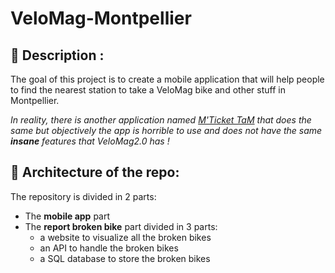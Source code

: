 # VeloMag-Montpellier

## :book: Description :

The goal of this project is to create a mobile application that will help people to find the nearest station to take a VeloMag bike and other stuff in Montpellier.

*In reality, there is another application named [M'Ticket TaM](https://play.google.com/store/apps/details?id=com.tam_way.mobiletickets&hl=fr&gl=US) that does the same but objectively the app is horrible to use and does not have the same **insane** features that VeloMag2.0 has !*

## :construction_worker: Architecture of the repo:

The repository is divided in 2 parts:
- The **mobile app** part
- The **report broken bike** part divided in 3 parts:
    - a website to visualize all the broken bikes
    - an API to handle the broken bikes
    - a SQL database to store the broken bikes
